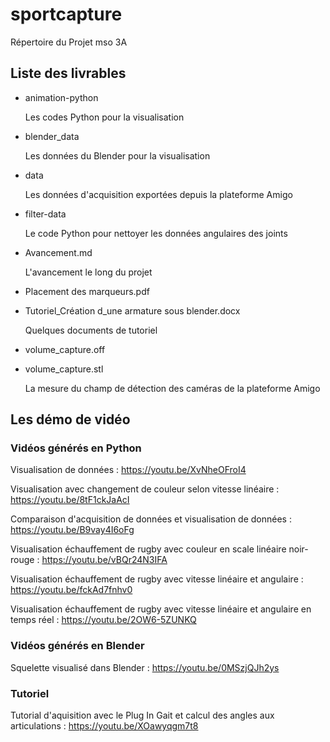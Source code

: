 # sportcapture

Répertoire du Projet mso 3A

## Liste des livrables

* animation-python

  Les codes Python pour la visualisation

* blender_data

  Les données du Blender pour la visualisation
  
* data
  
  Les données d'acquisition exportées depuis la plateforme Amigo

* filter-data

  Le code Python pour nettoyer les données angulaires des joints

* Avancement.md

  L'avancement le long du projet

* Placement des marqueurs.pdf
* Tutoriel_Création d_une armature sous blender.docx

  Quelques documents de tutoriel

* volume_capture.off
* volume_capture.stl

  La mesure du champ de détection des caméras de la plateforme Amigo

## Les démo de vidéo

### Vidéos générés en Python

Visualisation de données : https://youtu.be/XvNheOFroI4

Visualisation avec changement de couleur selon vitesse linéaire : https://youtu.be/8tF1ckJaAcI

Comparaison d'acquisition de données et visualisation de données : https://youtu.be/B9vay4I6oFg

Visualisation échauffement de rugby avec couleur en scale linéaire noir-rouge : https://youtu.be/vBQr24N3IFA

Visualisation échauffement de rugby avec vitesse linéaire et angulaire : https://youtu.be/fckAd7fnhv0

Visualisation échauffement de rugby avec vitesse linéaire et angulaire en temps réel : https://youtu.be/2OW6-5ZUNKQ

### Vidéos générés en Blender

Squelette visualisé dans Blender : https://youtu.be/0MSzjQJh2ys

### Tutoriel

Tutorial d'aquisition avec le Plug In Gait et calcul des angles aux articulations : https://youtu.be/XOawyqgm7t8



